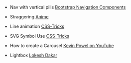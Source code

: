 - Nav with vertical pills
    [Bootstrap Navigation Components](https://getbootstrap.com/docs/4.5/components/navs/)

- Straggering 
    [Anime](https://animejs.com/documentation/#staggeringBasics)

- Line animation
    [CSS-Tricks](https://css-tricks.com/svg-line-animation-works/)

- SVG Symbol Use
    [CSS-Tricks](https://css-tricks.com/change-color-of-svg-on-hover/)

- How to create a Carousel
    [Kevin Powel on YouTube](https://www.youtube.com/watch?v=VYsVOamdB0g)

- Lightbox
    [Lokesh Dakar](https://lokeshdhakar.com/projects/lightbox2/)